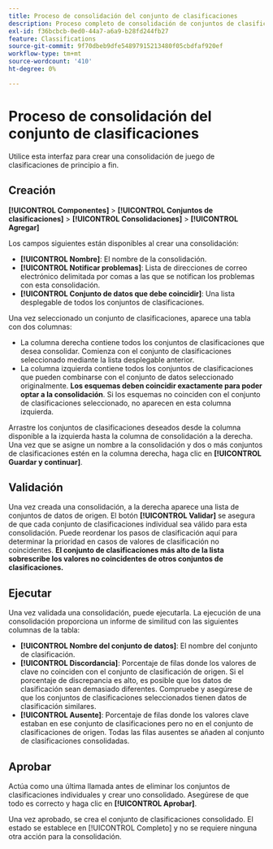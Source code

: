 ```yaml
---
title: Proceso de consolidación del conjunto de clasificaciones
description: Proceso completo de consolidación de conjuntos de clasificaciones.
exl-id: f36bcbcb-0ed0-44a7-a6a9-b28fd244fb27
feature: Classifications
source-git-commit: 9f70dbeb9dfe54897915213480f05cbdfaf920ef
workflow-type: tm+mt
source-wordcount: '410'
ht-degree: 0%

---
```


# Proceso de consolidación del conjunto de clasificaciones

Utilice esta interfaz para crear una consolidación de juego de clasificaciones de principio a fin.

## Creación

**[!UICONTROL Componentes]** > **[!UICONTROL Conjuntos de clasificaciones]** > **[!UICONTROL Consolidaciones]** > **[!UICONTROL Agregar]**

Los campos siguientes están disponibles al crear una consolidación:

* **[!UICONTROL Nombre]**: El nombre de la consolidación.
* **[!UICONTROL Notificar problemas]**: Lista de direcciones de correo electrónico delimitada por comas a las que se notifican los problemas con esta consolidación.
* **[!UICONTROL Conjunto de datos que debe coincidir]**: Una lista desplegable de todos los conjuntos de clasificaciones.

Una vez seleccionado un conjunto de clasificaciones, aparece una tabla con dos columnas:

* La columna derecha contiene todos los conjuntos de clasificaciones que desea consolidar. Comienza con el conjunto de clasificaciones seleccionado mediante la lista desplegable anterior.
* La columna izquierda contiene todos los conjuntos de clasificaciones que pueden combinarse con el conjunto de datos seleccionado originalmente. **Los esquemas deben coincidir exactamente para poder optar a la consolidación**. Si los esquemas no coinciden con el conjunto de clasificaciones seleccionado, no aparecen en esta columna izquierda.

Arrastre los conjuntos de clasificaciones deseados desde la columna disponible a la izquierda hasta la columna de consolidación a la derecha. Una vez que se asigne un nombre a la consolidación y dos o más conjuntos de clasificaciones estén en la columna derecha, haga clic en **[!UICONTROL Guardar y continuar]**.

## Validación

Una vez creada una consolidación, a la derecha aparece una lista de conjuntos de datos de origen. El botón **[!UICONTROL Validar]** se asegura de que cada conjunto de clasificaciones individual sea válido para esta consolidación. Puede reordenar los pasos de clasificación aquí para determinar la prioridad en casos de valores de clasificación no coincidentes. **El conjunto de clasificaciones más alto de la lista sobrescribe los valores no coincidentes de otros conjuntos de clasificaciones.**

## Ejecutar

Una vez validada una consolidación, puede ejecutarla. La ejecución de una consolidación proporciona un informe de similitud con las siguientes columnas de la tabla:

* **[!UICONTROL Nombre del conjunto de datos]**: El nombre del conjunto de clasificación.
* **[!UICONTROL Discordancia]**: Porcentaje de filas donde los valores de clave no coinciden con el conjunto de clasificación de origen. Si el porcentaje de discrepancia es alto, es posible que los datos de clasificación sean demasiado diferentes. Compruebe y asegúrese de que los conjuntos de clasificaciones seleccionados tienen datos de clasificación similares.
* **[!UICONTROL Ausente]**: Porcentaje de filas donde los valores clave estaban en ese conjunto de clasificaciones pero no en el conjunto de clasificaciones de origen. Todas las filas ausentes se añaden al conjunto de clasificaciones consolidadas.

## Aprobar

Actúa como una última llamada antes de eliminar los conjuntos de clasificaciones individuales y crear uno consolidado. Asegúrese de que todo es correcto y haga clic en **[!UICONTROL Aprobar]**.

Una vez aprobado, se crea el conjunto de clasificaciones consolidado. El estado se establece en [!UICONTROL Completo] y no se requiere ninguna otra acción para la consolidación.
